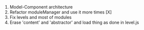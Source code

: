 1. Model-Component architecture
2. Refactor moduleManager and use it more times [X]
3. Fix levels and most of modules
4. Erase 'content' and 'abstractor' and load thing as done in level.js